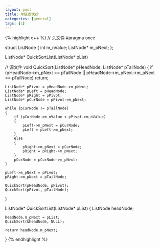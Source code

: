 ```yaml
---
layout: post
title: 单链表快排
categories: [general]
tags: [c]
---
```


{% highlight c++ %}
// 头文件
#pragma once

struct ListNode
{
    int   m_nValue;
    ListNode* m_pNext;
};

ListNode* QuickSortList(ListNode* pList)

// 源文件
void QuickSort(ListNode* pHeadNode, ListNode* pTailNode)
{
    if (pHeadNode->m_pNext == pTailNode || pHeadNode->m_pNext->m_pNext == pTailNode)
        return;

    ListNode* pPivot = pHeadNode->m_pNext;
    ListNode* pLeft = pHeadNode;
    ListNode* pRight = pPivot;
    ListNode* pCurNode = pPivot->m_pNext;

    while (pCurNode != pTailNode)
    {
        if (pCurNode->m_nValue < pPivot->m_nValue)
        {
            pLeft->m_pNext = pCurNode;
            pLeft = pLeft->m_pNext;
        }
        else
        {
            pRight->m_pNext = pCurNode;
            pRight = pRight->m_pNext;
        }
        pCurNode = pCurNode->m_pNext;
    }

    pLeft->m_pNext = pPivot;
    pRight->m_pNext = pTailNode;

    QuickSort(pHeadNode, pPivot);
    QuickSort(pPivot, pTailNode);
}

ListNode* QuickSortList(ListNode* pList)
{
    ListNode headNode;

    headNode.m_pNext = pList;
    QuickSort(&headNode, NULL);

    return headNode.m_pNext;
}
{% endhighlight %}
